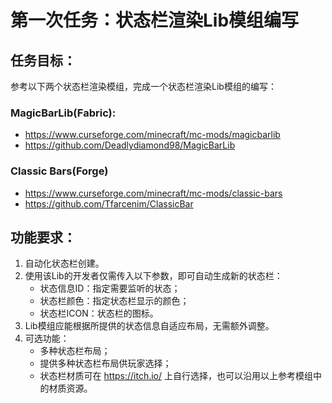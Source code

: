 # 第一次任务：状态栏渲染Lib模组编写

## 任务目标：
参考以下两个状态栏渲染模组，完成一个状态栏渲染Lib模组的编写：
### MagicBarLib(Fabric): 
- https://www.curseforge.com/minecraft/mc-mods/magicbarlib
- https://github.com/Deadlydiamond98/MagicBarLib
### Classic Bars(Forge)
- https://www.curseforge.com/minecraft/mc-mods/classic-bars
- https://github.com/Tfarcenim/ClassicBar

## 功能要求：
1. 自动化状态栏创建。
2. 使用该Lib的开发者仅需传入以下参数，即可自动生成新的状态栏：
    - 状态信息ID：指定需要监听的状态；
    - 状态栏颜色：指定状态栏显示的颜色；
    - 状态栏ICON：状态栏的图标。
3. Lib模组应能根据所提供的状态信息自适应布局，无需额外调整。
4. 可选功能：
    - 多种状态栏布局；
	- 提供多种状态栏布局供玩家选择；
	- 状态栏材质可在 https://itch.io/ 上自行选择，也可以沿用以上参考模组中的材质资源。

